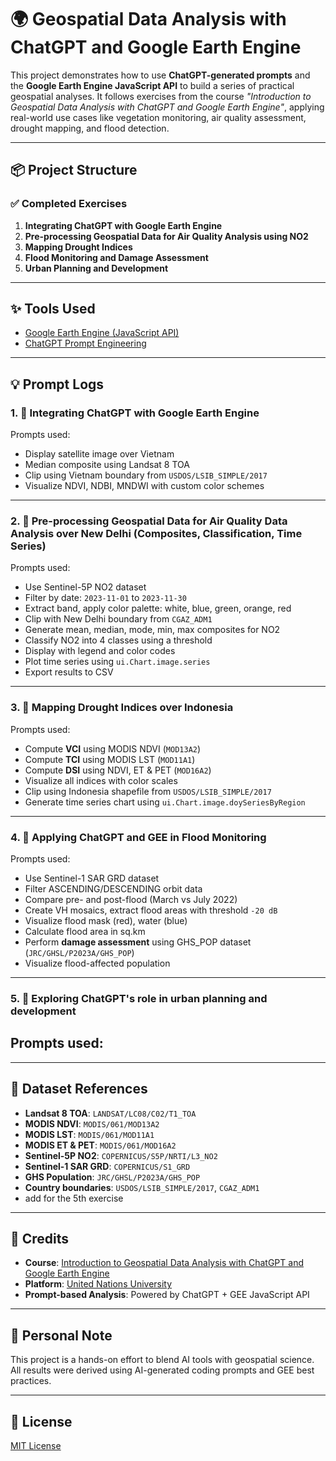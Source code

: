 # 🌍 Geospatial Data Analysis with ChatGPT and Google Earth Engine

This project demonstrates how to use **ChatGPT-generated prompts** and the **Google Earth Engine JavaScript API** to build a series of practical geospatial analyses. It follows exercises from the course *"Introduction to Geospatial Data Analysis with ChatGPT and Google Earth Engine"*, applying real-world use cases like vegetation monitoring, air quality assessment, drought mapping, and flood detection.

---

## 📦 Project Structure

### ✅ Completed Exercises
1. **Integrating ChatGPT with Google Earth Engine**  
2. **Pre-processing Geospatial Data for Air Quality Analysis using NO2**  
3. **Mapping Drought Indices**  
4. **Flood Monitoring and Damage Assessment**
5. **Urban Planning and Development**

---

## ✨ Tools Used
- [Google Earth Engine (JavaScript API)](https://code.earthengine.google.com/)
- [ChatGPT Prompt Engineering](https://chat.openai.com/)
  
---

## 💡 Prompt Logs

### 1. 📌 Integrating ChatGPT with Google Earth Engine
Prompts used:
- Display satellite image over Vietnam
- Median composite using Landsat 8 TOA
- Clip using Vietnam boundary from `USDOS/LSIB_SIMPLE/2017`
- Visualize NDVI, NDBI, MNDWI with custom color schemes

---

### 2. 📌 Pre-processing Geospatial Data for Air Quality Data Analysis over New Delhi (Composites, Classification, Time Series)
Prompts used:
- Use Sentinel-5P NO2 dataset
- Filter by date: `2023-11-01` to `2023-11-30`
- Extract band, apply color palette: white, blue, green, orange, red
- Clip with New Delhi boundary from `CGAZ_ADM1`
- Generate mean, median, mode, min, max composites for NO2
- Classify NO2 into 4 classes using a threshold
- Display with legend and color codes
- Plot time series using `ui.Chart.image.series`
- Export results to CSV

---

### 3. 📌 Mapping Drought Indices over Indonesia
Prompts used:
- Compute **VCI** using MODIS NDVI (`MOD13A2`)
- Compute **TCI** using MODIS LST (`MOD11A1`)
- Compute **DSI** using NDVI, ET & PET (`MOD16A2`)
- Visualize all indices with color scales
- Clip using Indonesia shapefile from `USDOS/LSIB_SIMPLE/2017`
- Generate time series chart using `ui.Chart.image.doySeriesByRegion`

---

### 4. 📌 Applying ChatGPT and GEE in Flood Monitoring
Prompts used:
- Use Sentinel-1 SAR GRD dataset
- Filter ASCENDING/DESCENDING orbit data
- Compare pre- and post-flood (March vs July 2022)
- Create VH mosaics, extract flood areas with threshold `-20 dB`
- Visualize flood mask (red), water (blue)
- Calculate flood area in sq.km
- Perform **damage assessment** using GHS_POP dataset (`JRC/GHSL/P2023A/GHS_POP`)
- Visualize flood-affected population

---

### 5. 📌 Exploring ChatGPT's role in urban planning and development
Prompts used:
- 

---

## 📁 Dataset References

- **Landsat 8 TOA**: `LANDSAT/LC08/C02/T1_TOA`  
- **MODIS NDVI**: `MODIS/061/MOD13A2`  
- **MODIS LST**: `MODIS/061/MOD11A1`  
- **MODIS ET & PET**: `MODIS/061/MOD16A2`  
- **Sentinel-5P NO2**: `COPERNICUS/S5P/NRTI/L3_NO2`  
- **Sentinel-1 SAR GRD**: `COPERNICUS/S1_GRD`  
- **GHS Population**: `JRC/GHSL/P2023A/GHS_POP`  
- **Country boundaries**: `USDOS/LSIB_SIMPLE/2017`, `CGAZ_ADM1`
- add for the 5th exercise

---

## 🙌 Credits

- **Course**: [Introduction to Geospatial Data Analysis with ChatGPT and Google Earth Engine](https://apps.lc.unu.edu/learning/course/course-v1:UNU-INWEH+INWEH-20+2023_T4/home)
- **Platform**: [United Nations University](https://apps.lc.unu.edu/)
- **Prompt-based Analysis**: Powered by ChatGPT + GEE JavaScript API

---

## 🧠 Personal Note

This project is a hands-on effort to blend AI tools with geospatial science. All results were derived using AI-generated coding prompts and GEE best practices.

---

## 🔗 License

[MIT License](LICENSE)
